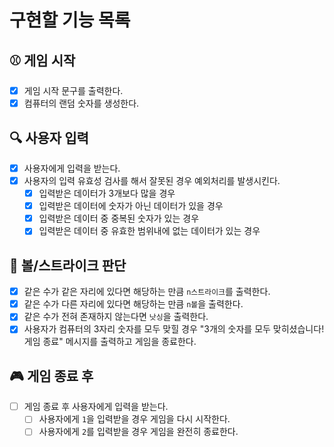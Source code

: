 # 구현할 기능 목록
## ⚾ 게임 시작
- [x] 게임 시작 문구를 출력한다.
- [x] 컴퓨터의 랜덤 숫자를 생성한다.

## 🔍 사용자 입력
- [x] 사용자에게 입력을 받는다.
- [x] 사용자의 입력 유효성 검사를 해서 잘못된 경우 예외처리를 발생시킨다.
    - [x] 입력받은 데이터가 3개보다 많을 경우
    - [x] 입력받은 데이터에 숫자가 아닌 데이터가 있을 경우
    - [x] 입력받은 데이터 중 중복된 숫자가 있는 경우
    - [x] 입력받은 데이터 중 유효한 범위내에 없는 데이터가 있는 경우

## 🎰 볼/스트라이크 판단
- [x] 같은 수가 같은 자리에 있다면 해당하는 만큼 `n스트라이크`를 출력한다.
- [x] 같은 수가 다른 자리에 있다면 해당하는 만큼 `n볼`을 출력한다.
- [x] 같은 수가 전혀 존재하지 않는다면 `낫싱`을 출력한다.
- [x] 사용자가 컴퓨터의 3자리 숫자를 모두 맞힐 경우 "3개의 숫자를 모두 맞히셨습니다! 게임 종료" 메시지를 출력하고 게임을 종료한다.

## 🎮 게임 종료 후
- [ ] 게임 종료 후 사용자에게 입력을 받는다.
    - [ ] 사용자에게 `1`을 입력받을 경우 게임을 다시 시작한다.
    - [ ] 사용자에게 `2`를 입력받을 경우 게임을 완전히 종료한다.